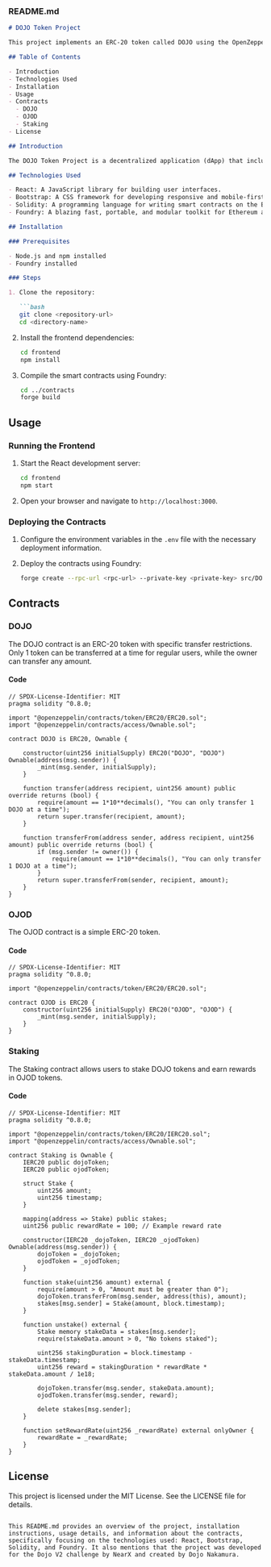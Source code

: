 ### README.md

```markdown
# DOJO Token Project

This project implements an ERC-20 token called DOJO using the OpenZeppelin library. The project includes a frontend developed with React and Bootstrap, and smart contracts written in Solidity using the Foundry framework. This project was developed for the Dojo V2 challenge by NearX and created by Dojo Nakamura.

## Table of Contents

- Introduction
- Technologies Used
- Installation
- Usage
- Contracts
  - DOJO
  - OJOD
  - Staking
- License

## Introduction

The DOJO Token Project is a decentralized application (dApp) that includes an ERC-20 token with specific transfer restrictions. The frontend is built with React and Bootstrap to provide a user-friendly interface, while the smart contracts are developed using Solidity and the Foundry framework. This project was developed for the Dojo V2 challenge by NearX and created by Dojo Nakamura.

## Technologies Used

- React: A JavaScript library for building user interfaces.
- Bootstrap: A CSS framework for developing responsive and mobile-first websites.
- Solidity: A programming language for writing smart contracts on the Ethereum blockchain.
- Foundry: A blazing fast, portable, and modular toolkit for Ethereum application development.

## Installation

### Prerequisites

- Node.js and npm installed
- Foundry installed

### Steps

1. Clone the repository:

   ```bash
   git clone <repository-url>
   cd <directory-name>
   ```

2. Install the frontend dependencies:

   ```bash
   cd frontend
   npm install
   ```

3. Compile the smart contracts using Foundry:

   ```bash
   cd ../contracts
   forge build
   ```

## Usage

### Running the Frontend

1. Start the React development server:

   ```bash
   cd frontend
   npm start
   ```

2. Open your browser and navigate to `http://localhost:3000`.

### Deploying the Contracts

1. Configure the environment variables in the `.env` file with the necessary deployment information.

2. Deploy the contracts using Foundry:

   ```bash
   forge create --rpc-url <rpc-url> --private-key <private-key> src/DOJO.sol:DOJO --constructor-args <initial-supply>
   ```

## Contracts

### DOJO

The DOJO contract is an ERC-20 token with specific transfer restrictions. Only 1 token can be transferred at a time for regular users, while the owner can transfer any amount.

#### Code

```solidity
// SPDX-License-Identifier: MIT
pragma solidity ^0.8.0;

import "@openzeppelin/contracts/token/ERC20/ERC20.sol";
import "@openzeppelin/contracts/access/Ownable.sol";

contract DOJO is ERC20, Ownable {

    constructor(uint256 initialSupply) ERC20("DOJO", "DOJO") Ownable(address(msg.sender)) {
        _mint(msg.sender, initialSupply);
    }

    function transfer(address recipient, uint256 amount) public override returns (bool) {
        require(amount == 1*10**decimals(), "You can only transfer 1 DOJO at a time");
        return super.transfer(recipient, amount);
    }
    
    function transferFrom(address sender, address recipient, uint256 amount) public override returns (bool) {
        if (msg.sender != owner()) {
            require(amount == 1*10**decimals(), "You can only transfer 1 DOJO at a time");
        }
        return super.transferFrom(sender, recipient, amount);
    }
}
```

### OJOD

The OJOD contract is a simple ERC-20 token.

#### Code

```solidity
// SPDX-License-Identifier: MIT
pragma solidity ^0.8.0;

import "@openzeppelin/contracts/token/ERC20/ERC20.sol";

contract OJOD is ERC20 {
    constructor(uint256 initialSupply) ERC20("OJOD", "OJOD") {
        _mint(msg.sender, initialSupply);
    }
}
```

### Staking

The Staking contract allows users to stake DOJO tokens and earn rewards in OJOD tokens.

#### Code

```solidity
// SPDX-License-Identifier: MIT
pragma solidity ^0.8.0;

import "@openzeppelin/contracts/token/ERC20/IERC20.sol";
import "@openzeppelin/contracts/access/Ownable.sol";

contract Staking is Ownable {
    IERC20 public dojoToken;
    IERC20 public ojodToken;

    struct Stake {
        uint256 amount;
        uint256 timestamp;
    }

    mapping(address => Stake) public stakes;
    uint256 public rewardRate = 100; // Example reward rate

    constructor(IERC20 _dojoToken, IERC20 _ojodToken) Ownable(address(msg.sender)) {
        dojoToken = _dojoToken;
        ojodToken = _ojodToken;
    }

    function stake(uint256 amount) external {
        require(amount > 0, "Amount must be greater than 0");
        dojoToken.transferFrom(msg.sender, address(this), amount);
        stakes[msg.sender] = Stake(amount, block.timestamp);
    }

    function unstake() external {
        Stake memory stakeData = stakes[msg.sender];
        require(stakeData.amount > 0, "No tokens staked");

        uint256 stakingDuration = block.timestamp - stakeData.timestamp;
        uint256 reward = stakingDuration * rewardRate * stakeData.amount / 1e18;

        dojoToken.transfer(msg.sender, stakeData.amount);
        ojodToken.transfer(msg.sender, reward);

        delete stakes[msg.sender];
    }

    function setRewardRate(uint256 _rewardRate) external onlyOwner {
        rewardRate = _rewardRate;
    }
}
```

## License

This project is licensed under the MIT License. See the LICENSE file for details.
```

This README.md provides an overview of the project, installation instructions, usage details, and information about the contracts, specifically focusing on the technologies used: React, Bootstrap, Solidity, and Foundry. It also mentions that the project was developed for the Dojo V2 challenge by NearX and created by Dojo Nakamura.